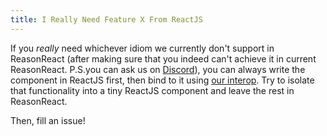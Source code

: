 ```yaml
---
title: I Really Need Feature X From ReactJS
---
```


If you _really_ need whichever idiom we currently don't support in ReasonReact (after making sure that you indeed can't achieve it in current ReasonReact. P.S.you can ask us on [Discord](https://discord.gg/reasonml)), you can always write the component in ReactJS first, then bind to it using [our interop](interop.md). Try to isolate that functionality into a tiny ReactJS component and leave the rest in ReasonReact.

Then, fill an issue!
